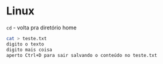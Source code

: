 # Linux
`cd` - volta pra diretório home

```sh
cat > teste.txt
digito o texto
digito mais coisa
aperto Ctrl+D para sair salvando o conteúdo no teste.txt
```
